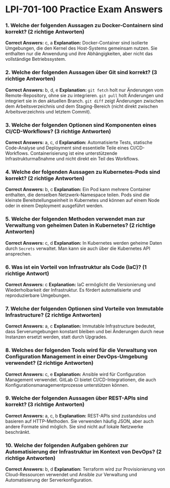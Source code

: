 # LPI-701-100 Practice Exam Answers

### 1. Welche der folgenden Aussagen zu Docker-Containern sind korrekt? (2 richtige Antworten)
**Correct Answers:** c, a
**Explanation:** Docker-Container sind isolierte Umgebungen, die den Kernel des Host-Systems gemeinsam nutzen. Sie enthalten nur die Anwendung und ihre Abhängigkeiten, aber nicht das vollständige Betriebssystem.

### 2. Welche der folgenden Aussagen über Git sind korrekt? (3 richtige Antworten)
**Correct Answers:** b, d, e
**Explanation:** `git fetch` holt nur Änderungen vom Remote-Repository, ohne sie zu integrieren. `git pull` holt Änderungen und integriert sie in den aktuellen Branch. `git diff` zeigt Änderungen zwischen dem Arbeitsverzeichnis und dem Staging-Bereich (nicht direkt zwischen Arbeitsverzeichnis und letztem Commit).

### 3. Welche der folgenden Optionen sind Komponenten eines CI/CD-Workflows? (3 richtige Antworten)
**Correct Answers:** a, c, d
**Explanation:** Automatisierte Tests, statische Code-Analyse und Deployment sind essentielle Teile eines CI/CD-Workflows. Containerisierung ist eine unterstützende Infrastrukturmaßnahme und nicht direkt ein Teil des Workflows.

### 4. Welche der folgenden Aussagen zu Kubernetes-Pods sind korrekt? (2 richtige Antworten)
**Correct Answers:** b, c
**Explanation:** Ein Pod kann mehrere Container enthalten, die denselben Netzwerk-Namespace teilen. Pods sind die kleinste Bereitstellungseinheit in Kubernetes und können auf einem Node oder in einem Deployment ausgeführt werden.

### 5. Welche der folgenden Methoden verwendet man zur Verwaltung von geheimen Daten in Kubernetes? (2 richtige Antworten)
**Correct Answers:** c, d
**Explanation:** In Kubernetes werden geheime Daten durch `Secrets` verwaltet. Man kann sie auch über die Kubernetes API ansprechen.

### 6. Was ist ein Vorteil von Infrastruktur als Code (IaC)? (1 richtige Antwort)
**Correct Answers:** c
**Explanation:** IaC ermöglicht die Versionierung und Wiederholbarkeit der Infrastruktur. Es fördert automatisierte und reproduzierbare Umgebungen.

### 7. Welche der folgenden Optionen sind Vorteile von Immutable Infrastructure? (2 richtige Antworten)
**Correct Answers:** a, c
**Explanation:** Immutable Infrastructure bedeutet, dass Serverumgebungen konstant bleiben und bei Änderungen durch neue Instanzen ersetzt werden, statt durch Upgrades.

### 8. Welches der folgenden Tools wird für die Verwaltung von Configuration Management in einer DevOps-Umgebung verwendet? (2 richtige Antworten)
**Correct Answers:** c, e
**Explanation:** Ansible wird für Configuration Management verwendet. GitLab CI bietet CI/CD-Integrationen, die auch Konfigurationsmanagementprozesse unterstützen können.

### 9. Welche der folgenden Aussagen über REST-APIs sind korrekt? (3 richtige Antworten)
**Correct Answers:** a, c, b
**Explanation:** REST-APIs sind zustandslos und basieren auf HTTP-Methoden. Sie verwenden häufig JSON, aber auch andere Formate sind möglich. Sie sind nicht auf lokale Netzwerke beschränkt.

### 10. Welche der folgenden Aufgaben gehören zur Automatisierung der Infrastruktur im Kontext von DevOps? (2 richtige Antworten)
**Correct Answers:** b, d
**Explanation:** Terraform wird zur Provisionierung von Cloud-Ressourcen verwendet und Ansible zur Verwaltung und Automatisierung der Serverkonfiguration.

